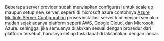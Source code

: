 Beberapa server provider sudah menyiapkan configurasi untuk scale up maupun setup new server, seperti di microsoft azure contohnya [Azure Multiple Server Configuration](https://docs.microsoft.com/en-us/azure/devops/server/install/multiple-server?view=azure-devops-2020) proses installasi server kini menjadi semakin mudah sejak adanya platform seperti AWS, Google Cloud, dan Microsoft Azure. sehingga, jika semuanya dilakukan sesuai dengan prosedur dari platform tersebut, harusnya setiap task dapat di laksanakan dengan lancar.